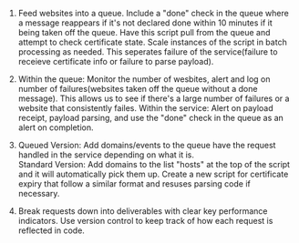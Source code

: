 1.  Feed websites into a queue.  Include a "done" check in the queue where a message reappears if it's not declared done within 10 minutes if it being taken off the queue. Have this script pull from the queue and attempt to check certificate state.  Scale instances of the script in batch processing as needed.  This seperates failure of the service(failure to receieve certificate info or failure to parse payload).

2.  Within the queue: Monitor the number of wesbites, alert and log on number of failures(websites taken off the queue without a done message).  This allows us to see if there's a large number of failures or a website that consistently failes. Within the service: Alert on payload receipt, payload parsing, and use the "done" check in the queue as an alert on completion. 

3.  Queued Version: Add domains/events to the queue have the request handled in the service depending on what it is.  
Standard Version: Add domains to the list "hosts" at the top of the script and it will automatically pick them up.  Create a new script for certificate expiry that follow a similar format and resuses parsing code if necessary.

4.  Break requests down into deliverables with clear key performance indicators. Use version control to keep track of how each request is reflected in code.
